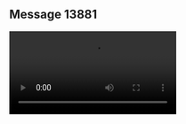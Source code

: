 ## Message 13881



![Video](https://data.iron-swords.co.il/2024/November/17/13881/13881_media.mp4)
